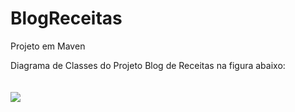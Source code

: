 # BlogReceitas
Projeto em Maven 

Diagrama de Classes do Projeto Blog de Receitas na figura abaixo:

<img  style="margin-top:20px" src="https://i.imgur.com/AUmhfGP.png">


